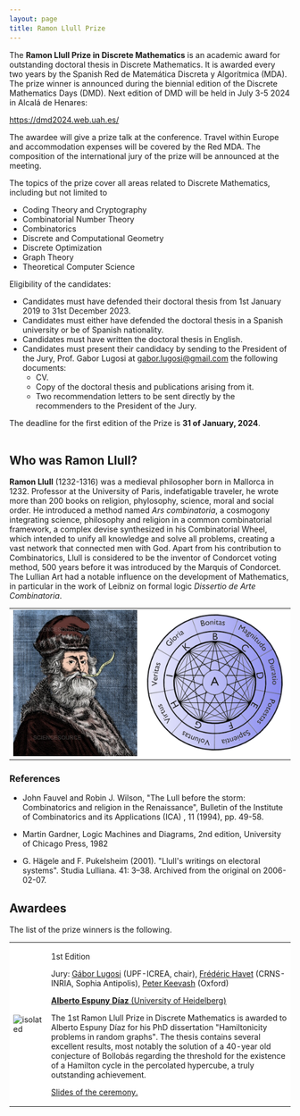 ```yaml
---
layout: page
title: Ramon Llull Prize
---
```


The **Ramon Llull Prize in Discrete Mathematics** is an academic award for outstanding doctoral thesis in Discrete Mathematics. It is awarded every two years by the Spanish Red de Matemática Discreta y Algorítmica (MDA). The prize winner is announced during the biennial edition of the Discrete Mathematics Days (DMD). Next edition of DMD will be held in July 3-5 2024 in Alcalá de Henares: 

https://dmd2024.web.uah.es/

The awardee will give a prize talk at the conference. Travel within Europe and accommodation expenses will be covered by the Red MDA. The composition of the international jury of the prize will be announced at the meeting.  

The topics of the prize cover all areas related to Discrete Mathematics, including but not limited to

- Coding Theory and Cryptography
- Combinatorial Number Theory
- Combinatorics
- Discrete and Computational Geometry
- Discrete Optimization
- Graph Theory
- Theoretical Computer Science

Eligibility of the candidates:
* Candidates must have defended their doctoral thesis from 1st January 2019 to 31st December 2023.
* Candidates must either have defended the doctoral thesis in a Spanish university or be of Spanish nationality.
* Candidates must have written the doctoral thesis in English.
* Candidates must present their candidacy by sending to the President of the Jury, Prof. Gabor Lugosi at gabor.lugosi@gmail.com the following documents:
    *  CV.
    * Copy of the doctoral thesis and publications arising from it.
    * Two recommendation letters to be sent directly by the recommenders to the President of the Jury.

The deadline for the first edition of the Prize is **31 of January, 2024**. 
<br />
<br />

## Who was Ramon Llull?

**Ramon Llull** (1232-1316) was a medieval philosopher born in Mallorca in 1232. Professor at the University of Paris, indefatigable traveler, he wrote more than 200 books on religion, phylosophy, science, moral and social order. He introduced a method named *Ars combinatoria*, a cosmogony integrating science, philosophy and religion in a common combinatorial framework, a complex devise synthesized in his Combinatorial Wheel, which intended to unify all knowledge and solve all problems, creating a vast network that connected men with God. Apart from his contribution to Combinatorics, Llull is considered to be the inventor of Condorcet voting method, 500 years before it was introduced by the Marquis of Condorcet. The Lullian Art had a notable influence on the development of Mathematics, in particular in the work of Leibniz on formal logic *Dissertio de Arte Combinatoria*.  

<table style="border:0px;">
<tr>
<td style="border:0px;background:white">  
<img src="Images/RLL2.png" alt="isolated" width="100%"/>
</td>
<td style="border:0px;background:white">
<img src="Images/RLL1.png" alt="isolated" width="100%"/>
</td>
</tr>
</table>


### References


- John Fauvel and Robin J. Wilson, "The Lull before the storm: Combinatorics and religion in the Renaissance", Bulletin of the Institute of Combinatorics and its Applications (ICA) , 11 (1994), pp. 49-58.

- Martin Gardner, Logic Machines and Diagrams, 2nd edition, University of Chicago Press, 1982

- G. Hägele and F. Pukelsheim (2001). "Llull's writings on electoral systems". Studia Lulliana. 41: 3–38. Archived from the original on 2006-02-07.

## Awardees

The list of the prize winners is the following.



<table style="border:0px;">
<tr>
<td style="border:0px;background:white">  
<img src="Images/AED.png" alt="isolated" width="400%"/>
</td>
<td style="border:0px;background:white">

<p>1st Edition</p>

<p> Jury: <a href="https://www.econ.upf.edu/~lugosi/">Gábor Lugosi</a> (UPF-ICREA, chair), <a href="https://www-sop.inria.fr/members/Frederic.Havet/">Frédéric Havet</a> (CRNS-INRIA, Sophia Antipolis), <a href="https://people.maths.ox.ac.uk/keevash/">Peter Keevash</a> (Oxford)</p>

<b><a href="https://sites.google.com/view/alberto-espuny-diaz/">Alberto Espuny Díaz</b> (University of Heidelberg)</a>

<p>
The 1st Ramon Llull Prize in Discrete Mathematics is awarded to Alberto Espuny Díaz for his PhD dissertation "Hamiltonicity problems in random graphs".
The thesis contains several excellent results, most notably the solution of a 40-year old conjecture of Bollobás regarding the threshold for the existence of a Hamilton cycle in the percolated hypercube, a truly outstanding achievement.
</p>

<a href="RamonLlullPrize_announcement.pdf">Slides of the ceremony.</a>
</td>
</tr>
</table>